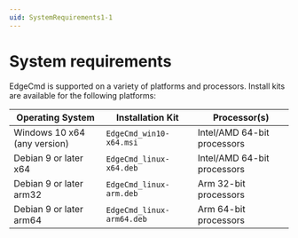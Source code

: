 ```yaml
---
uid: SystemRequirements1-1
---
```


# System requirements

EdgeCmd is supported on a variety of platforms and processors. Install kits are available for the following platforms:

| Operating System | Installation Kit | Processor(s) |
|-------------------|----------------------------------|-------------|
| Windows 10 x64 (any version)| `EdgeCmd_win10-x64.msi`     | Intel/AMD 64-bit processors |
| Debian 9 or later x64 | `EdgeCmd_linux-x64.deb`     | Intel/AMD 64-bit processors |
| Debian 9 or later arm32 | `EdgeCmd_linux-arm.deb`  | Arm 32-bit processors |
| Debian 9 or later arm64 | `EdgeCmd_linux-arm64.deb`  | Arm 64-bit processors |